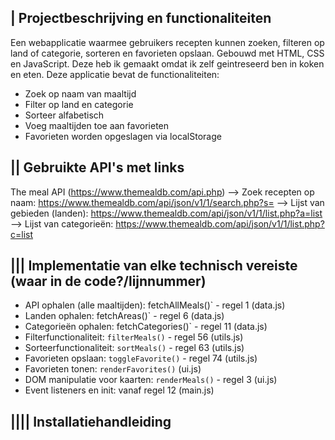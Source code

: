 | Projectbeschrijving en functionaliteiten
- 
Een webapplicatie waarmee gebruikers recepten kunnen zoeken, filteren op land of categorie, sorteren en favorieten opslaan. Gebouwd met HTML, CSS en JavaScript. Deze heb ik gemaakt omdat ik zelf geintreseerd ben in koken en eten. 
Deze applicatie bevat de functionaliteiten: 
  - Zoek op naam van maaltijd
  - Filter op land en categorie
  - Sorteer alfabetisch
  - Voeg maaltijden toe aan favorieten
  - Favorieten worden opgeslagen via localStorage

|| Gebruikte API's met links 
-
 The meal API (https://www.themealdb.com/api.php)
   -->  Zoek recepten op naam: https://www.themealdb.com/api/json/v1/1/search.php?s=
   -->  Lijst van gebieden (landen): https://www.themealdb.com/api/json/v1/1/list.php?a=list
   -->  Lijst van categorieën: https://www.themealdb.com/api/json/v1/1/list.php?c=list

||| Implementatie van elke technisch vereiste (waar in de code?/lijnnummer)
-
- API ophalen (alle maaltijden): fetchAllMeals()` - regel 1 (data.js)
- Landen ophalen: fetchAreas()` - regel 6 (data.js)
- Categorieën ophalen: fetchCategories()` - regel 11 (data.js)
- Filterfunctionaliteit:  `filterMeals()` - regel 56  (utils.js)
- Sorteerfunctionaliteit: `sortMeals()` - regel 63 (utils.js)
- Favorieten opslaan: `toggleFavorite()` - regel 74 (utils.js)
- Favorieten tonen: `renderFavorites()` (ui.js)
- DOM manipulatie voor kaarten: `renderMeals()` - regel 3 (ui.js)
- Event listeners en init: vanaf regel 12 (main.js)

|||| Installatiehandleiding
- 
